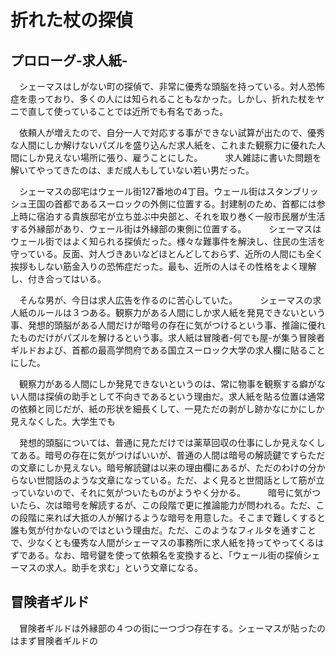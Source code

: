 # 折れた杖の探偵

## プロローグ-求人紙-

　シェーマスはしがない町の探偵で、非常に優秀な頭脳を持っている。対人恐怖症を患っており、多くの人には知られることもなかった。しかし、折れた杖をヤニで直して使っていることでは近所でも有名であった。
 
 　依頼人が増えたので、自分一人で対応する事ができない試算が出たので、優秀な人間にしか解けないパズルを盛り込んだ求人紙を、これまた観察力に優れた人間にしか見えない場所に張り、雇うことにした。
　
　求人雑誌に書いた問題を解いてやってきたのは、まだ成人もしていない若い男だった。

 　シェーマスの邸宅はウェール街127番地の4丁目。ウェール街はスタンブリッシュ王国の首都であるスーロックの外側に位置する。封建制のため、首都には参上時に宿泊する貴族邸宅が立ち並ぶ中央部と、それを取り巻く一般市民層が生活する外縁部があり、ウェール街は外縁部の東側に位置する。
　
 　シェーマスはウェール街ではよく知られる探偵だった。様々な難事件を解決し、住民の生活を守っている。反面、対人づきあいなどほとんどしておらず、近所の人間にも全く挨拶もしない筋金入りの恐怖症だった。最も、近所の人はその性格をよく理解し、付き合ってはいる。

 　そんな男が、今日は求人広告を作るのに苦心していた。
　
 　シェーマスの求人紙のルールは３つある。観察力がある人間にしか求人紙を発見できないという事、発想的頭脳がある人間だけが暗号の存在に気がつけるという事、推論に優れたものだけがパズルを解けるという事。求人紙は冒険者-何でも屋-が集う冒険者ギルドおよび、首都の最高学問府である国立スーロック大学の求人欄に貼ることにした。
 
　観察力がある人間にしか発見できないというのは、常に物事を観察する癖がない人間は探偵の助手として不向きであるという理由だ。求人紙を貼る位置は通常の依頼と同じだが、紙の形状を細長くして、一見ただの剥がし跡かなにかにしか見えなくした。大学生でも

　発想的頭脳については、普通に見ただけでは薬草回収の仕事にしか見えなくしてある。暗号の存在に気がつけばいいが、普通の人間は暗号の解読鍵ですらただの文章にしか見えない。暗号解読鍵は以来の理由欄にあるが、ただのわけの分からない世間話のような文章になっている。ただ、よく見ると世間話として筋が立っていないので、それに気がついたものがようやく分かる。
　
　暗号に気がついたら、次は暗号を解読するが、この段階で更に推論能力が問われる。ただ、この段階に来れば大抵の人が解けるような暗号を用意した。そこまで難しくすると誰も気が付かないのではという理由だ。ただ、このようなフィルタを通すことで、少なくとも優秀な人間がシェーマスの事務所に求人紙を持ってやってくるはずである。なお、暗号鍵を使って依頼名を変換すると、「ウェール街の探偵シェーマスの求人。助手を求む」という文章になる。
 

## 冒険者ギルド
　冒険者ギルドは外縁部の４つの街に一つづつ存在する。シェーマスが貼ったのはまず冒険者ギルドの
 